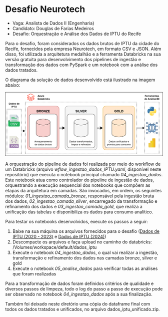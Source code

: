 # Desafio Neurotech

- Vaga: Analista de Dados II (Engenharia)
- Candidato: Douglas de Farias Medeiros
- Desafio: Orquestração e Análise dos Dados de IPTU do Recife

Para o desafio, foram considerados os dados brutos de IPTU da cidade do Recife, fornecidos pela empresa Neurotech, em formato CSV e JSON. Além disso, foi utilizada a arquitetura medalhão e a ferramenta Databricks na sua versão gratuita para desenvolvimento dos pipelines de ingestão e transformação dos dados com PySpark e um notebook com a análise dos dados tratados.

O diagrama da solução de dados desenvolvido está ilustrado na imagem abaixo:

![Diagrama da arquitetura](arquitetura_solucao_dados.png)

A orquestração do pipeline de dados foi realizada por meio do workflow de um Databricks (arquivo *wflow_ingestao_dados_IPTU.yaml*, disponível neste repositório) que executa o notebook principal chamado _04_ingestao_dados_. Este notebook atua como controlador do pipeline de ingestão de dados, orquestrando a execução sequencial dos notebooks que compõem as etapas da arquitetura em camadas. São invocados, em ordem, os seguintes módulos: *01_ingestao_camada_bronze*, responsável pela ingestão bruta dos dados, *02_ingestao_camada_silver*, encarregado da transformação e refinamento dos dados e *03_ingestao_camada_gold*, que realiza a unificação das tabelas e disponibiliza os dados para consumo analítico.

Para testar os notebooks desenvolvidos, execute os passos a seguir:

1. Baixe na sua máquina os arquivos fornecidos para o desafio ([Dados de IPTU (2020 - 2023)](https://github.com/Neurolake/challenge-data-engineer/tree/main/iptu_20_23) e [Dados de IPTU (2024)](https://github.com/Neurolake/challenge-data-engineer/blob/main/iptu_24/iptu_2024_json.zip))
2. Descompacte os arquivos e faça upload no caminho do databricks: /Volumes/workspace/default/dados_iptu
3. Execute o notebook _04_ingestao_dados_, o qual vai realizar a ingestão, transformação e refinamento dos dados nas camadas bronze, silver e gold
4. Execute o notebook _05_analise_dados_ para verificar todas as análises que foram realizadas

Para a transformação de dados foram definidos critérios de qualidade e diversos passos de limpeza, todo o log do passo a passo de execução pode ser observado no notebook _04_ingestao_dados_ após a sua finalização.

Também foi deixado neste diretório uma cópia do dataframe final com todos os dados tratados e unificados, no arquivo dados_iptu_unificado.zip.
